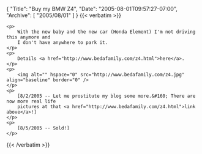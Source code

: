 {
  "Title": "Buy my BMW Z4",
  "Date": "2005-08-01T09:57:27-07:00",
  "Archive": [
    "2005/08/01"
  ]
}
{{< verbatim >}}

    <p>
        With the new baby and the new car (Honda Element) I'm not driving this anymore and
        I don't have anywhere to park it. 
    </p>
    <p>
        Details <a href="http://www.bedafamily.com/z4.html">here</a>. 
    </p>
    <p>
        <img alt="" hspace="0" src="http://www.bedafamily.com/z4.jpg" align="baseline" border="0" /> 
    </p>
    <p>
        [8/2/2005 -- Let me prostitute my blog some more.&#160; There are now more real life
        pictures at that <a href="http://www.bedafamily.com/z4.html">link above</a>!] 
    </p>
    <p>
        [8/5/2005 -- Sold!]
    </p>

{{< /verbatim >}}
